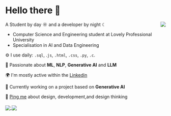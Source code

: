 # Hello there 👋
<img align="right" src="https://octodex.github.com/images/NUX_Octodex.gif" />

A Student by day ☼ and a developer by night ☾

- Computer Science and Engineering student at Lovely Professional University
- Specialisation in AI and Data Engineering

⚙️ I use daily: `.sql`, .`js`, `.html`, `.css`, `.py`, `.c`.

🤖 Passionate about **ML**, **NLP**, **Generative AI** and **LLM**

🌍 I'm mostly active within the [Linkedin](https://www.linkedin.com/in/yashvi-sharma-150863220/)

💅 Currently working on a project based on **Generative AI**

💬 [Ping me](yashvisharma503@gmail.com) about design, development,and design thinking  
<br>
<a href="https://github.com/anuraghazra/github-readme-stats">
  <img align="center" src="https://github-readme-stats.vercel.app/api/pin/?username=yashvisharma1204&repo=Portfolio&theme=transparent" />
</a>
<a href="https://github.com/anuraghazra/convoychat">
  <img align="center" src="https://github-readme-stats.vercel.app/api/pin/?username=yashvisharma1204&repo=Profile_Card&theme=transparent" />
</a>
